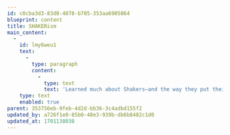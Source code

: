 ```yaml
---
id: c0cba3d3-83d0-4078-b705-353aa6905064
blueprint: content
title: SHAKERism
main_content:
  -
    id: lmy6weu1
    text:
      -
        type: paragraph
        content:
          -
            type: text
            text: 'Learned much about Shakers—and the way they put their spirituality into their work, actions, objects. etc. Lectured about them in my concrete books classes and took field trips with classes to the Canterbury Shakers in Maine.'
    type: text
    enabled: true
parent: 353756eb-9feb-4d2d-bb36-3c4adbd155f2
updated_by: a726f1e0-85b0-48e3-939b-db6b8482c1d0
updated_at: 1701138038
---
```


